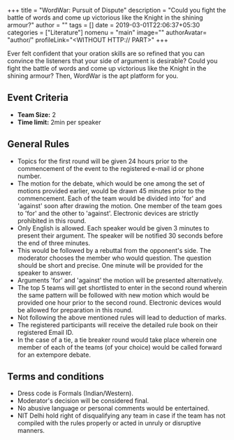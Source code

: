 +++
title = "WordWar: Pursuit of Dispute"
description = "Could you fight the battle of words and come up victorious like the Knight in the shining armour?"
author = ""
tags = []
date = 2019-03-01T22:06:37+05:30
categories = ["Literature"]
nomenu = "main"
image="<BACKGROUND IMAGE FOR YOUR POST>"
authorAvatar= "author/<YOUR AVATAR>"
profileLink="<WITHOUT HTTP:// PART>"
+++

Ever felt confident that your oration skills are so refined that you can convince the listeners that your side of argument is desirable? Could you fight the battle of words and come up victorious like the Knight in the shining armour? Then, WordWar is the apt platform for you.

## Event Criteria

- **Team Size:** 2
- **Time limit:** 2min per speaker

## General Rules

-   Topics for the first round will be given 24 hours prior to the commencement of the event to the registered e-mail id or phone number.
-   The motion for the debate, which would be one among the set of motions provided earlier, would be drawn 45 minutes prior to the commencement. Each of the team would be divided into 'for' and 'against' soon after drawing the motion. One member of the team goes to 'for' and the other to 'against'. Electronic devices are strictly prohibited in this round.
-   Only English is allowed. Each speaker would be given 3 minutes to present their argument. The speaker will be notified 30 seconds before the end of three minutes.
-   This would be followed by a rebuttal from the opponent's side. The moderator chooses the member who would question. The question should be short and precise. One minute will be provided for the speaker to answer.
-   Arguments 'for' and 'against' the motion will be presented alternatively.
-   The top 5 teams will get shortlisted to enter in the second round wherein the same pattern will be followed with new motion which would be provided one hour prior to the second round. Electronic devices would be allowed for preparation in this round.
-   Not following the above mentioned rules will lead to deduction of marks.
-   The registered participants will receive the detailed rule book on their registered Email ID.
-   In the case of a tie, a tie breaker round would take place wherein one member of each of the teams (of your choice) would be called forward for an extempore debate.

## Terms and conditions

-   Dress code is Formals (Indian/Western).
-   Moderator's decision will be considered final.
-   No abusive language or personal comments would be entertained.
-   NIT Delhi hold right of disqualifying any team in case if the team has not compiled with the rules properly or acted in unruly or disruptive manners.


